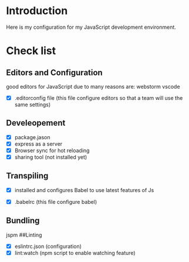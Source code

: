 # Introduction

Here is my configuration for my JavaScript development environment.

# Check list

## Editors and Configuration

good editors for JavaScript due to many reasons are: webstorm vscode

- [x] .editorconfig file (this file configure editors so that a team will use the same settings)

## Develeopement

- [x] package.jason
- [x] express as a server
- [x] Browser sync for hot reloading
- [x] sharing tool (not installed yet)

## Transpiling
- [x] installed and configures Babel to use latest features of Js

- [x] .babelrc (this file configure babel)

## Bundling
jspm
##Linting

- [x] eslintrc.json (configuration)
- [x] lint:watch (npm script to enable watching feature)